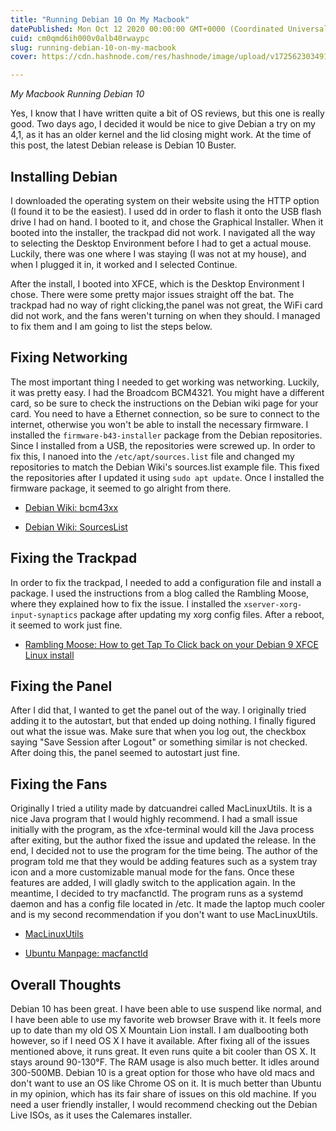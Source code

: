 ```yaml
---
title: "Running Debian 10 On My Macbook"
datePublished: Mon Oct 12 2020 00:00:00 GMT+0000 (Coordinated Universal Time)
cuid: cm0qmd6ih000v0alb40rwaypc
slug: running-debian-10-on-my-macbook
cover: https://cdn.hashnode.com/res/hashnode/image/upload/v1725623034919/1052de10-cd38-4776-b34c-b559238a78c1.jpeg

---
```


*My Macbook Running Debian 10*

Yes, I know that I have written quite a bit of OS reviews, but this one is really good. Two days ago, I decided it would be nice to give Debian a try on my 4,1, as it has an older kernel and the lid closing might work. At the time of this post, the latest Debian release is Debian 10 Buster.

## Installing Debian

I downloaded the operating system on their website using the HTTP option (I found it to be the easiest). I used dd in order to flash it onto the USB flash drive I had on hand. I booted to it, and chose the Graphical Installer. When it booted into the installer, the trackpad did not work. I navigated all the way to selecting the Desktop Environment before I had to get a actual mouse. Luckily, there was one where I was staying (I was not at my house), and when I plugged it in, it worked and I selected Continue.

After the install, I booted into XFCE, which is the Desktop Environment I chose. There were some pretty major issues straight off the bat. The trackpad had no way of right clicking,the panel was not great, the WiFi card did not work, and the fans weren't turning on when they should. I managed to fix them and I am going to list the steps below.

## Fixing Networking

The most important thing I needed to get working was networking. Luckily, it was pretty easy. I had the Broadcom BCM4321. You might have a different card, so be sure to check the instructions on the Debian wiki page for your card. You need to have a Ethernet connection, so be sure to connect to the internet, otherwise you won't be able to install the necessary firmware. I installed the `firmware-b43-installer` package from the Debian repositories. Since I installed from a USB, the repositories were screwed up. In order to fix this, I nanoed into the `/etc/apt/sources.list` file and changed my repositories to match the Debian Wiki's sources.list example file. This fixed the repositories after I updated it using `sudo apt update`. Once I installed the firmware package, it seemed to go alright from there.

* [Debian Wiki: bcm43xx](https://wiki.debian.org/bcm43xx)
    
* [Debian Wiki: SourcesList](https://wiki.debian.org/SourcesList)
    

## Fixing the Trackpad

In order to fix the trackpad, I needed to add a configuration file and install a package. I used the instructions from a blog called the Rambling Moose, where they explained how to fix the issue. I installed the `xserver-xorg-input-synaptics` package after updating my xorg config files. After a reboot, it seemed to work just fine.

* [Rambling Moose: How to get Tap To Click back on your Debian 9 XFCE Linux install](http://www.ramblingmoose.com/2017/07/how-to-get-tap-to-click-back-on-your.html)
    

## Fixing the Panel

After I did that, I wanted to get the panel out of the way. I originally tried adding it to the autostart, but that ended up doing nothing. I finally figured out what the issue was. Make sure that when you log out, the checkbox saying "Save Session after Logout" or something similar is not checked. After doing this, the panel seemed to autostart just fine.

## Fixing the Fans

Originally I tried a utility made by datcuandrei called MacLinuxUtils. It is a nice Java program that I would highly recommend. I had a small issue initially with the program, as the xfce-terminal would kill the Java process after exiting, but the author fixed the issue and updated the release. In the end, I decided not to use the program for the time being. The author of the program told me that they would be adding features such as a system tray icon and a more customizable manual mode for the fans. Once these features are added, I will gladly switch to the application again. In the meantime, I decided to try macfanctld. The program runs as a systemd daemon and has a config file located in /etc. It made the laptop much cooler and is my second recommendation if you don't want to use MacLinuxUtils.

* [MacLinuxUtils](https://github.com/datcuandrei/MacLinuxUtils)
    
* [Ubuntu Manpage: macfanctld](https://manpages.ubuntu.com/manpages/bionic/man1/macfanctld.1.html)
    

## Overall Thoughts

Debian 10 has been great. I have been able to use suspend like normal, and I have been able to use my favorite web browser Brave with it. It feels more up to date than my old OS X Mountain Lion install. I am dualbooting both however, so if I need OS X I have it available. After fixing all of the issues mentioned above, it runs great. It even runs quite a bit cooler than OS X. It stays around 90-130°F. The RAM usage is also much better. It idles around 300-500MB. Debian 10 is a great option for those who have old macs and don't want to use an OS like Chrome OS on it. It is much better than Ubuntu in my opinion, which has its fair share of issues on this old machine. If you need a user friendly installer, I would recommend checking out the Debian Live ISOs, as it uses the Calemares installer.